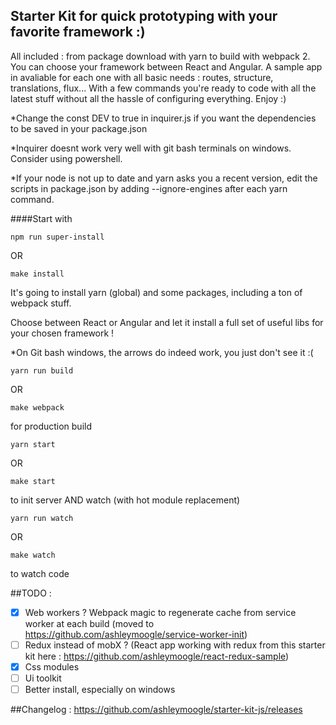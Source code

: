 ## Starter Kit for quick prototyping with your favorite framework :)
All included : from package download with yarn to build with webpack 2.
You can choose your framework between React and Angular. A sample app in avaliable for each one with all basic needs : routes, structure, translations, flux...
With a few commands you're ready to code with all the latest stuff without all the hassle of configuring everything.
Enjoy :)

*Change the const DEV to true in inquirer.js if you want the dependencies to be saved in your package.json

*Inquirer doesnt work very well with git bash terminals on windows. Consider using powershell.

*If your node is not up to date and yarn asks you a recent version, edit the scripts in package.json by adding --ignore-engines after each yarn command.

####Start with
```
npm run super-install
```
OR
```
make install
```

It's going to install yarn (global) and some packages, including a ton of webpack stuff.

Choose between React or Angular and let it install a full set of useful libs for your chosen framework !

*On Git bash windows, the arrows do indeed work, you just don't see it :(

```
yarn run build
```
OR
```
make webpack
```
for production build

```
yarn start
```
OR
```
make start
```
to init server AND watch (with hot module replacement)

```
yarn run watch
```
OR
```
make watch
```
to watch code

##TODO :
- [x] Web workers ? Webpack magic to regenerate cache from service worker at each build (moved to https://github.com/ashleymoogle/service-worker-init)
- [ ] Redux instead of mobX ? (React app working with redux from this starter kit here : https://github.com/ashleymoogle/react-redux-sample)
- [x] Css modules
- [ ] Ui toolkit
- [ ] Better install, especially on windows

##Changelog : 
https://github.com/ashleymoogle/starter-kit-js/releases